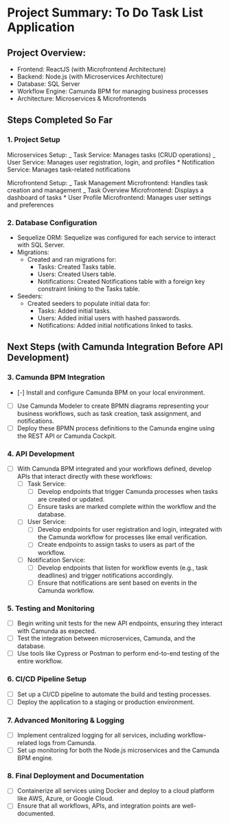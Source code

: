 # Project Summary: To Do Task List Application

## Project Overview:

- Frontend: ReactJS (with Microfrontend Architecture)
- Backend: Node.js (with Microservices Architecture)
- Database: SQL Server
- Workflow Engine: Camunda BPM for managing business processes
- Architecture: Microservices & Microfrontends

## Steps Completed So Far

### 1. Project Setup

Microservices Setup:
_ Task Service: Manages tasks (CRUD operations)
_ User Service: Manages user registration, login, and profiles \* Notification Service: Manages task-related notifications

Microfrontend Setup:
_ Task Management Microfrontend: Handles task creation and management
_ Task Overview Microfrontend: Displays a dashboard of tasks \* User Profile Microfrontend: Manages user settings and preferences

### 2. Database Configuration

- Sequelize ORM: Sequelize was configured for each service to interact with SQL Server.
- Migrations:
  - Created and ran migrations for:
    - Tasks: Created Tasks table.
    - Users: Created Users table.
    - Notifications: Created Notifications table with a foreign key constraint linking to the Tasks table.
- Seeders:
  - Created seeders to populate initial data for:
    - Tasks: Added initial tasks.
    - Users: Added initial users with hashed passwords.
    - Notifications: Added initial notifications linked to tasks.

## Next Steps (with Camunda Integration Before API Development)

### 3. Camunda BPM Integration

- [-] Install and configure Camunda BPM on your local environment.
- [ ] Use Camunda Modeler to create BPMN diagrams representing your business workflows, such as task creation, task assignment, and notifications.
- [ ] Deploy these BPMN process definitions to the Camunda engine using the REST API or Camunda Cockpit.

### 4. API Development

- [ ] With Camunda BPM integrated and your workflows defined, develop APIs that interact directly with these workflows:
  - [ ] Task Service:
    - [ ] Develop endpoints that trigger Camunda processes when tasks are created or updated.
    - [ ] Ensure tasks are marked complete within the workflow and the database.
  - [ ] User Service:
    - [ ] Develop endpoints for user registration and login, integrated with the Camunda workflow for processes like email verification.
    - [ ] Create endpoints to assign tasks to users as part of the workflow.
  - [ ] Notification Service:
    - [ ] Develop endpoints that listen for workflow events (e.g., task deadlines) and trigger notifications accordingly.
    - [ ] Ensure that notifications are sent based on events in the Camunda workflow.

### 5. Testing and Monitoring

- [ ] Begin writing unit tests for the new API endpoints, ensuring they interact with Camunda as expected.
- [ ] Test the integration between microservices, Camunda, and the database.
- [ ] Use tools like Cypress or Postman to perform end-to-end testing of the entire workflow.

### 6. CI/CD Pipeline Setup

- [ ] Set up a CI/CD pipeline to automate the build and testing processes.
- [ ] Deploy the application to a staging or production environment.

### 7. Advanced Monitoring & Logging

- [ ] Implement centralized logging for all services, including workflow-related logs from Camunda.
- [ ] Set up monitoring for both the Node.js microservices and the Camunda BPM engine.

### 8. Final Deployment and Documentation

- [ ] Containerize all services using Docker and deploy to a cloud platform like AWS, Azure, or Google Cloud.
- [ ] Ensure that all workflows, APIs, and integration points are well-documented.
